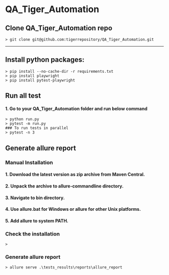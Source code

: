 # QA_Tiger_Automation

## Clone QA_Tiger_Automation repo
```command prompt
> git clone git@github.com:tigerrepository/QA_Tiger_Automation.git
```

-----------------------------------------------------------------------------------


## Install python packages:
```command prompt
> pip install --no-cache-dir -r requirements.txt
> pip install playwright
> pip install pytest-playwright
```


## Run all test
#### 1. Go to your QA_Tiger_Automation folder and run below command
```command prompt
> python run.py
> pytest -m run.py
### To run tests in parallel 
> pytest -n 3
```


## Generate allure report
###  Manual Installation
#### 1. Download the latest version as zip archive from Maven Central.
#### 2. Unpack the archive to allure-commandline directory.
#### 3. Navigate to bin directory.
#### 4. Use allure.bat for Windows or allure for other Unix platforms.
#### 5. Add allure to system PATH.

### Check the installation
```command prompt
> 
```


### Generate allure report
```command prompt
> allure serve .\tests_results\reports\allure_report
```

